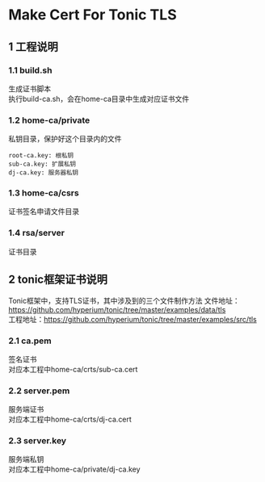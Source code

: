 # Make Cert For Tonic TLS
## 1 工程说明
### 1.1 build.sh
生成证书脚本  
执行build-ca.sh，会在home-ca目录中生成对应证书文件

### 1.2 home-ca/private
私钥目录，保护好这个目录内的文件
```
root-ca.key: 根私钥
sub-ca.key: 扩展私钥
dj-ca.key: 服务器私钥
```

### 1.3 home-ca/csrs
证书签名申请文件目录

### 1.4 rsa/server
证书目录

## 2 tonic框架证书说明
Tonic框架中，支持TLS证书，其中涉及到的三个文件制作方法
文件地址：https://github.com/hyperium/tonic/tree/master/examples/data/tls  
工程地址：https://github.com/hyperium/tonic/tree/master/examples/src/tls

### 2.1 ca.pem
签名证书  
对应本工程中home-ca/crts/sub-ca.cert

### 2.2 server.pem
服务端证书  
对应本工程中home-ca/crts/dj-ca.cert

### 2.3 server.key
服务端私钥  
对应本工程中home-ca/private/dj-ca.key
